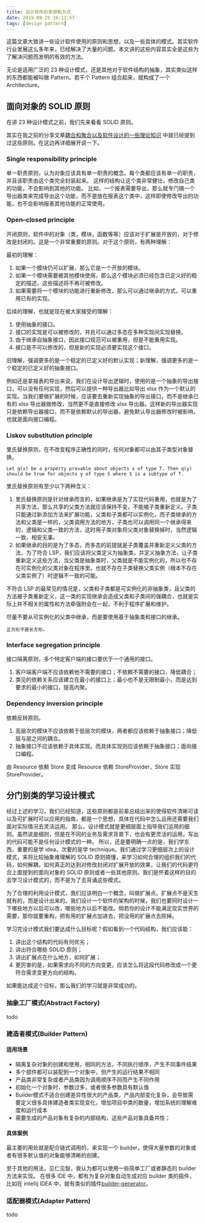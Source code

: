 ```yaml
---
title: 设计软件的思想和方式
date: 2019-09-25 16:12:57
tags: [design pattern]
---
```



这篇文章大致讲一些设计软件使用的原则和思想，以及一些具体的模式。其实软件行业发展这么多年来，已经解决了大量的问题。本文讲的这些内容其实全是这些为了解决问题而发明的有效的方法。

无论是适用广泛的 23 种设计模式，还是其他对于软件结构的抽象，其实类似这样的东西都能被叫做 Pattern。若干个 Pattern 组合起来，就构成了一个 Architecture。

<!-- more -->

## 面向对象的 SOLID 原则

在讲 23 种设计模式之前，我们先来看看 SOLID 原则。

其实在我之前的分享文章[耦合和聚合以及软件设计的一些理论知识](https://yaohwu.xyz/#/posts/9)
中就已经提到过这些原则。在这边再详细展开说一下。

### Single responsibility principle

单一职责原则，认为对象应该具有单一职责的概念。每个类都应该有单一的职责，并且该职责由这个类完全封装起来。
这样的结构让这个类非常健壮，修改自己类的功能，不会影响到其他的功能。
比如，一个报表需要导出，那么就专门搞一个导出器类来完成导出这个功能，而不是放在报表这个类中，这样即使修改导出的功能，也不会影响报表其他功能的正常使用。

### Open–closed principle

开闭原则，软件中的对象（类，模块，函数等等）应该对于扩展是开放的，对于修改是封闭的。这是一个非常重要的原则。对于这个原则，有两种理解：

最初的理解：

1. 如果一个模块仍可以扩展，那么它是一个开放的模块。
2. 如果一个模块需要被其他模块使用，那么这个模块必须已经包含已定义好的稳定的描述，这些描述将不再可被修改。
3. 如果需要将一个模块的功能进行重新修改，那么可以通过继承的方式，可以重用已有的实现。

后续的理解，也就是现在被大家接受的理解：

1. 使用抽象的接口。
2. 接口的实现是可以被修改的，并且可以通过多态在多种实现间实现替换。
3. 由于继承自抽象接口，因此接口规范可以被重用，但是不能重用实现。
4. 接口是不可以修改的，但是新的实现必须要实现这个接口。

旧理解，强调更多的是一个稳定的已定义好的默认实现；新理解，强调更多的是一个稳定的已定义好的抽象接口。

例如还是拿报表的导出来说，我们在设计导出逻辑时，使用的是一个抽象的导出接口，可以没有任何实现，然后可以提供一种导出器比如导出 xlsx 作为一个默认的实现。当我们要做扩展的时候，应该要去重新实现抽象的导出接口，而不是继承已有的 xlsx 导出器做修改，当然更不是直接修改 xlsx 导出器。这样新的导出器实现只是依赖导出器接口，而不是依赖默认的导出器，避免默认导出器修改时被影响，也就是面向接口编程。

### Liskov substitution principle

里氏替换原则，在不改变程序正确性的同时，任何对象都可以由其子类型对象替换。

`Let q(x) be a property provable about objects x of type T. Then q(y) should be true for objects y of type S where S is a subtype of T.`

里氏替换原则有至少以下两种含义：

1. 里氏替换原则是针对继承而言的，如果继承是为了实现代码重用，也就是为了共享方法，那么共享的父类方法就应该保持不变，不能被子类重新定义。子类只能通过新添加方法来扩展功能，父类和子类都可以实例化，而子类继承的方法和父类是一样的，父类调用方法的地方，子类也可以调用同一个继承得来的，逻辑和父类一致的方法，这时用子类对象将父类对象替换掉时，当然逻辑一致，相安无事。
2. 如果继承的目的是为了多态，而多态的前提就是子类覆盖并重新定义父类的方法，为了符合 LSP，我们应该将父类定义为抽象类，并定义抽象方法，让子类重新定义这些方法，当父类是抽象类时，父类就是不能实例化的，所以也不存在可实例化的父类对象在程序里。也就不存在子类替换父类实例（根本不存在父类实例了）时逻辑不一致的可能。

不符合 LSP 的最常见的情况是，父类和子类都是可实例化的非抽象类，且父类的方法被子类重新定义，这一类的实现继承会造成父类和子类间的强耦合，也就是实际上并不相关的属性和方法牵强附会在一起，不利于程序扩展和维护。

尽量不要从可实例化的父类中继承，而是要使用基于抽象类和接口的继承。

`正方形不是长方形。`

### Interface segregation principle

接口隔离原则，多个特定客户端的接口要优于一个通用的接口。

1. 客户端客户端不应该依赖他不需要的接口；不依赖不需要的接口，降低耦合；
2. 类见的依赖关系应该建立在最小的接口上；最小也不是无限制最小，而是达到要求的最小的接口，提高内聚。

### Dependency inversion principle

依赖反转原则。

1. 高层次的模块不应该依赖于低层次的模块，两者都应该依赖于抽象接口；降低层与层之间的耦合。
2. 抽象接口不应该依赖于具体实现。而具体实现则应该依赖于抽象接口；面向接口编程。

由 Resource 依赖 Store 变成 Resource 依赖 StoreProvider，Store 实现 StoreProvider。

## 分门别类的学习设计模式

经过上述的学习，我们已经知道，这些原则都是前辈总结出来的使得软件清晰可读以及可扩展时可以应用的指南，都是一个思想，具体在代码中怎么运用还需要我们面对实际情况去灵活运用。
那么，设计模式就是更细层面上指导我们运用的细则。虽然说是细则，但是在不同的业务及需求背景下，也会有更灵活的运用，写出的代码可能不是任何设计模式的一种。
所以，还是要明确一点的是，我们学东西，重要的是学 idea，次要的是学 technique。我们通过学习更细层次上的设计模式，来将比较抽象难理解的 SOLID 原则搞懂，来学习如何合理的组织我们的代码，如何解耦，如何真正的达到对修改封闭对扩展开放的效果，让我们的代码更符合上面提到的面向对象的 SOLID 原则或者一些其他原则。我们是怀着这样的目的去学习设计模式的，而不是为了去背诵这些模式。

为了合理的利用设计模式，我们应该明白一个概念，叫做扩展点。扩展点不是天生就有的，而是设计出来的。我们设计一个软件的架构的时候，我们也要同时设计一下哪些地方以后可以改，哪些地方以后不能改。倘若你的设计不能满足现实世界的需要，那你就要重构，把有用的扩展点加进去，把没用的扩展点去除掉。

学习完设计模式我们要达成什么目标呢？假如看到一个代码结构，我们应该能：

1. 讲出这个结构的代码有何优劣；
2. 讲出符合哪些 SOLID 原则；
3. 讲出扩展点在什么地方，如何扩展；
4. 更厉害的是，如果需求向不同的方向变更，应该怎么将这段代码修改成一个更符合需求变更方向的结构。

如果能达成这个目标，那么我们的学习就是非常成功的。

### 抽象工厂模式(Abstract Factory)

todo

### 建造者模式(Builder Pattern)

#### 适用场景

* 隔离复杂对象的创建和使用，相同的方法，不同执行顺序，产生不同事件结果
* 多个部件都可以装配到一个对象中，但产生的运行结果不相同
* 产品类非常复杂或者产品类因为调用顺序不同而产生不同作用
* 初始化一个对象时，参数过多，或者很多参数具有默认值
* Builder模式不适合创建差异性很大的产品类，产品内部变化复杂，会导致需要定义很多具体建造者类实现变化，增加项目中类的数量，增加系统的理解难度和运行成本
* 需要生成的产品对象有复杂的内部结构，这些产品对象具备共性；

#### 具体案例

最主要的用处就是配合链式调用的，来实现一个 builder，使得大量参数的对象或者有很多默认值的对象能够清晰的创建。

至于其他的用法，见仁见智，我认为都可以使用一些简单工厂或者静态的 builder 方法来实现。
在很多 IDE 中，都有为复杂对象自动生成对应 builder 类的插件，比如在 intellij IDEA 中，就有类似的插件[builder-generator](https://plugins.jetbrains.com/plugin/6585-builder-generator)。

### 适配器模式(Adapter Pattern)

todo
